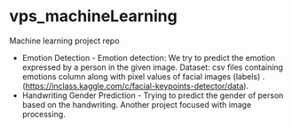 # vps_machineLearning
Machine learning project repo

* Emotion Detection - Emotion detection: We try to predict the emotion expressed by a person in the given image. Dataset: csv files containing emotions column along with pixel values of facial images (labels) . (https://inclass.kaggle.com/c/facial-keypoints-detector/data).
* Handwriting Gender Prediction - Trying to predict the gender of person based on the handwriting. Another project focused with image processing.
